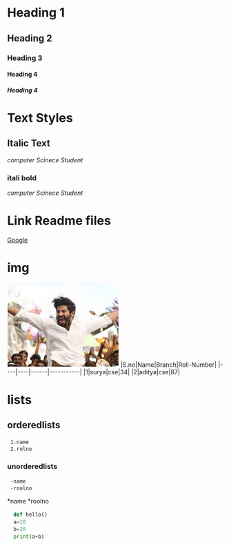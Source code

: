 # Heading 1
## Heading 2
### Heading 3
#### Heading 4
##### Heading 4

# Text Styles
## Italic Text
*computer Scinece Student*

### itali bold
*computer Scinece Student*
# Link Readme files
[Google]("www.google.com")
# img
![dq](dq.jpg)
|S.no|Name|Branch|Roll-Number|
|----|----|------|-----------|
|1|surya|cse|34|
|2|aditya|cse|87|
# lists
##  orderedlists
     1.name
     2.rolno
### unorderedlists
     -name 
     -roolno
 
   *name
   *roolno
  ```python
    def hello()
    a=10
    b=20
    print(a+b)
  ```
  
